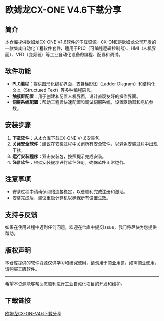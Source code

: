 # 欧姆龙CX-ONE V4.6下载分享

## 简介
本仓库提供欧姆龙CX-ONE V4.6软件的下载资源。CX-ONE是欧姆龙公司开发的一款集成自动化工程软件套件，适用于PLC（可编程逻辑控制器）、HMI（人机界面）、VFD（变频器）等工业自动化设备的编程、配置和调试。

## 软件功能
- **PLC编程**：提供图形化编程界面，支持梯形图（Ladder Diagram）和结构化文本（Structured Text）等多种编程语言。
- **触摸屏配置**：用于创建和配置人机界面，设计直观友好的操作界面。
- **伺服系统配置**：帮助工程师快速配置和调试伺服系统，设置驱动器和电机参数。

## 安装步骤
1. **下载软件**：从本仓库下载CX-ONE V4.6安装包。
2. **关闭安全软件**：建议在安装过程中关闭所有安全软件，以避免安装过程中出现干扰。
3. **运行安装程序**：双击安装包，按照提示完成安装。
4. **注册软件**：根据安装提示进行软件注册，确保软件正常运行。

## 注意事项
- 安装过程中请确保网络连接稳定，以便顺利完成注册和激活。
- 安装完成后，建议重启计算机以确保所有设置生效。

## 支持与反馈
如果在使用过程中遇到任何问题，欢迎在仓库中提交Issue，我们将尽快为您提供帮助。

## 版权声明
本仓库提供的软件资源仅供学习和研究使用，请勿用于商业用途。如需商业使用，请购买正版软件。

---

希望本资源能够帮助您顺利进行工业自动化项目的开发和维护。

## 下载链接

[欧姆龙CX-ONEV4.6下载分享](https://pan.quark.cn/s/f7c57b976213)